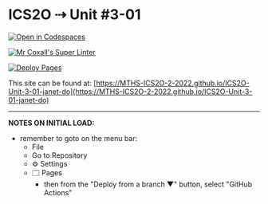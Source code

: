 # ICS2O ⇢ Unit #3-01

[![Open in Codespaces](https://classroom.github.com/assets/launch-codespace-f4981d0f882b2a3f0472912d15f9806d57e124e0fc890972558857b51b24a6f9.svg)](https://classroom.github.com/open-in-codespaces?assignment_repo_id=10691282)

[![Mr Coxall's Super Linter](https://github.com/MTHS-ICS2O-2-2022/ICS2O-Unit-3-01-janet-do/workflows/Mr%20Coxall's%20Super%20Linter/badge.svg)](https://github.com/MTHS-ICS2O-2-2022/ICS2O-Unit-3-01-janet-do/actions)

[![Deploy Pages](https://github.com/MTHS-ICS2O-2-2022/ICS2O-Unit-3-01-janet-do/workflows/Deploy%20Pages/badge.svg)](https://github.com/MTHS-ICS2O-2-2022/ICS2O-Unit-3-01-janet-do/actions)

This site can be found at: [https://MTHS-ICS2O-2-2022.github.io/ICS2O-Unit-3-01-janet-do](https://MTHS-ICS2O-2-2022.github.io/ICS2O-Unit-3-01-janet-do)

---

**NOTES ON INITIAL LOAD:**
- remember to goto on the menu bar:
  - File
  - Go to Repository
  - ⚙ Settings
  - 🗔 Pages
    - then from the "Deploy from a branch ▼" button, select "GitHub Actions"
